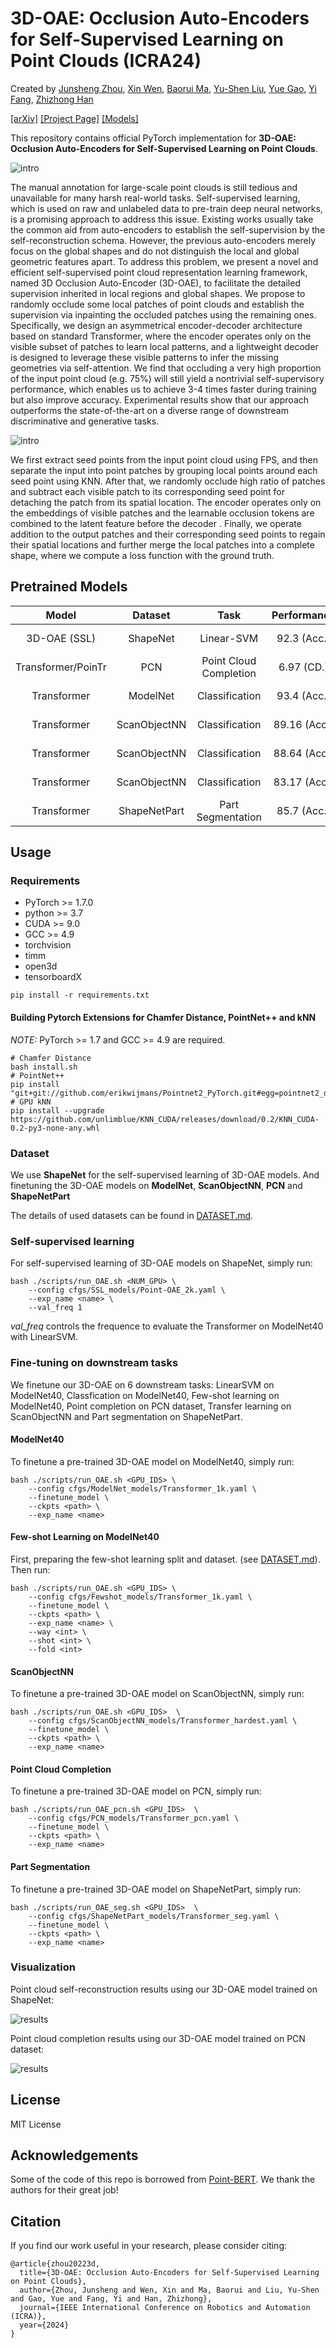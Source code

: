 # 3D-OAE: Occlusion Auto-Encoders for Self-Supervised Learning on Point Clouds (ICRA24)

Created by [Junsheng Zhou](https://junshengzhou.github.io/), [Xin Wen](https://scholar.google.com/citations?user=7gcGzs8AAAAJ&hl=zh-CN&oi=ao), [Baorui Ma](https://mabaorui.github.io/), [Yu-Shen Liu](https://yushen-liu.github.io/), [Yue Gao](https://www.gaoyue.org/), [Yi Fang](http://mmvc.engineering.nyu.edu/), [Zhizhong Han](https://h312h.github.io/)

[[arXiv]](https://arxiv.org/pdf/2203.14084.pdf) [[Project Page]](https://junshengzhou.github.io/3D-OAE/) [[Models]](#pretrained-models)

This repository contains official PyTorch implementation for __3D-OAE: Occlusion Auto-Encoders for Self-Supervised Learning on Point Clouds__.

![intro](figs/3D-OAE.png)

The manual annotation for large-scale point clouds is still tedious and unavailable for many harsh real-world tasks. Self-supervised learning, which is used on raw and unlabeled data to pre-train deep neural networks, is a promising approach to address this issue. Existing works usually take the common aid from auto-encoders to establish the self-supervision by the self-reconstruction schema. However, the previous auto-encoders merely focus on the global shapes and do not distinguish the local and global geometric features apart. To address this problem, we present a novel and efficient self-supervised point cloud representation learning framework, named 3D Occlusion Auto-Encoder (3D-OAE), to facilitate the detailed supervision inherited in local regions and global shapes. We propose to randomly occlude some local patches of point clouds and establish the supervision via inpainting the occluded patches using the remaining ones. Specifically, we design an asymmetrical encoder-decoder architecture based on standard Transformer, where the encoder operates only on the visible subset of patches to learn local patterns, and a lightweight decoder is designed to leverage these visible patterns to infer the missing geometries via self-attention. We find that occluding a very high proportion of the input point cloud (e.g. 75%) will still yield a nontrivial self-supervisory performance, which enables us to achieve 3-4 times faster during training but also improve accuracy. Experimental results show that our approach outperforms the state-of-the-art on a diverse range of downstream discriminative and generative tasks.

![intro](figs/overview.png)

We first extract seed points from the input point cloud using FPS, and then separate the input into point patches by grouping local points around each seed point using KNN. After that, we randomly occlude high ratio of patches and subtract each visible patch to its corresponding seed point for detaching the patch from its spatial location. The encoder operates only on the embeddings of visible patches and the learnable occlusion tokens are combined to the latent feature before the decoder . Finally, we operate addition to the output patches and their corresponding seed points to regain their spatial locations and further merge the local patches into a complete shape, where we compute a loss function with the ground truth.

## Pretrained Models
|Model| Dataset  | Task | Performance | Config | Url|
| :---:| :---: | :---: |  :---: | :---: | :---: |
| 3D-OAE (SSL) | ShapeNet | Linear-SVM | 92.3 (Acc.) | [config](cfgs/SSL_models/Point-OAE_2k.yaml) | [Google Drive](https://drive.google.com/file/d/1_s4mi-oKY21nOG7c9ZgNuwNJwH_2QfS_/view?usp=sharing) |
| Transformer/PoinTr | PCN |Point Cloud Completion| 6.97 (CD.)| [config](cfgs/PCN_models/Transformer_pcn.yaml)| [Google Drive](https://drive.google.com/file/d/1gCud4WI_zhVkuCXCIbiyKK4wx2yso66H/view?usp=sharing) | 
| Transformer| ModelNet | Classification | 93.4 (Acc.)|  [config](cfgs/ModelNet_models/Transformer_1k.yaml) | [Google Drive](https://drive.google.com/file/d/1LIyayrmyCppBu8jmVmA69bAhDWelASnw/view?usp=sharing) |
| Transformer| ScanObjectNN |Classification| 89.16 (Acc.) | [config](cfgs/ScanObjectNN_models/Transformer_objectbg.yaml) | [Google Drive](https://drive.google.com/file/d/15XTQEf-DthrqLAE9RUAF-hDhs2RShMv_/view?usp=sharing) |
| Transformer| ScanObjectNN |Classification| 88.64 (Acc.) | [config](cfgs/ScanObjectNN_models/Transformer_objectonly.yaml) | [Google Drive](https://drive.google.com/file/d/1QQPj45-VV4WIktxscIqEuT5YVdxSgKX5/view?usp=sharing) |
| Transformer| ScanObjectNN |Classification| 83.17 (Acc.) | [config](cfgs/ScanObjectNN_models/Transformer_hardest.yaml) | [Google Drive](https://drive.google.com/file/d/1iLg0Gi1jzf7yktWoc5w_e9p4tBj9FEaE/view?usp=sharing) |
| Transformer| ShapeNetPart |Part Segmentation| 85.7 (Acc.) | [config](cfgs/ShapeNetPart_models/Transformer_seg.yaml) | [Google Drive](https://drive.google.com/file/d/1vdxFZmHbwucjdILmPftqO7YlUuIW70Er/view?usp=sharing) |



## Usage

### Requirements

- PyTorch >= 1.7.0
- python >= 3.7
- CUDA >= 9.0
- GCC >= 4.9 
- torchvision
- timm
- open3d
- tensorboardX

```
pip install -r requirements.txt
```

#### Building Pytorch Extensions for Chamfer Distance, PointNet++ and kNN

*NOTE:* PyTorch >= 1.7 and GCC >= 4.9 are required.

```
# Chamfer Distance
bash install.sh
# PointNet++
pip install "git+git://github.com/erikwijmans/Pointnet2_PyTorch.git#egg=pointnet2_ops&subdirectory=pointnet2_ops_lib"
# GPU kNN
pip install --upgrade https://github.com/unlimblue/KNN_CUDA/releases/download/0.2/KNN_CUDA-0.2-py3-none-any.whl
```

### Dataset

We use **ShapeNet** for the self-supervised learning of 3D-OAE models. And finetuning the 3D-OAE models on **ModelNet**, **ScanObjectNN**, **PCN** and **ShapeNetPart**

The details of used datasets can be found in [DATASET.md](./DATASET.md).

### Self-supervised learning
For self-supervised learning of 3D-OAE models on ShapeNet, simply run:
```
bash ./scripts/run_OAE.sh <NUM_GPU> \
    --config cfgs/SSL_models/Point-OAE_2k.yaml \
    --exp_name <name> \
    --val_freq 1
```
*val_freq* controls the frequence to evaluate the Transformer on ModelNet40 with LinearSVM.

### Fine-tuning on downstream tasks
We finetune our 3D-OAE on 6 downstream tasks: LinearSVM on ModelNet40, Classfication on ModelNet40, Few-shot learning on ModelNet40, Point completion on PCN dataset, Transfer learning on ScanObjectNN and Part segmentation on ShapeNetPart.

#### ModelNet40
To finetune a pre-trained 3D-OAE model on ModelNet40, simply run:
```
bash ./scripts/run_OAE.sh <GPU_IDS> \
    --config cfgs/ModelNet_models/Transformer_1k.yaml \
    --finetune_model \
    --ckpts <path> \
    --exp_name <name>
```

#### Few-shot Learning on ModelNet40
First, preparing the few-shot learning split and dataset. (see [DATASET.md](./DATASET.md)). Then run:
```
bash ./scripts/run_OAE.sh <GPU_IDS> \
    --config cfgs/Fewshot_models/Transformer_1k.yaml \
    --finetune_model \
    --ckpts <path> \
    --exp_name <name> \
    --way <int> \
    --shot <int> \
    --fold <int>
```

#### ScanObjectNN
To finetune a pre-trained 3D-OAE model on ScanObjectNN, simply run:
```
bash ./scripts/run_OAE.sh <GPU_IDS>  \
    --config cfgs/ScanObjectNN_models/Transformer_hardest.yaml \
    --finetune_model \
    --ckpts <path> \
    --exp_name <name>
```

#### Point Cloud Completion
To finetune a pre-trained 3D-OAE model on PCN, simply run:
```
bash ./scripts/run_OAE_pcn.sh <GPU_IDS>  \
    --config cfgs/PCN_models/Transformer_pcn.yaml \
    --finetune_model \
    --ckpts <path> \
    --exp_name <name>
```

#### Part Segmentation
To finetune a pre-trained 3D-OAE model on ShapeNetPart, simply run:
```
bash ./scripts/run_OAE_seg.sh <GPU_IDS>  \
    --config cfgs/ShapeNetPart_models/Transformer_seg.yaml \
    --finetune_model \
    --ckpts <path> \
    --exp_name <name>
```


### Visualization
Point cloud self-reconstruction results using our 3D-OAE model trained on ShapeNet:

![results](figs/selfreconstruction.png)

Point cloud completion results using our 3D-OAE model trained on PCN dataset:

![results](figs/completion.png)

## License
MIT License

## Acknowledgements
Some of the code of this repo is borrowed from [Point-BERT](https://github.com/lulutang0608/Point-BERT). We thank the authors for their great job!

## Citation
If you find our work useful in your research, please consider citing: 
```
@article{zhou20223d,
  title={3D-OAE: Occlusion Auto-Encoders for Self-Supervised Learning on Point Clouds},
  author={Zhou, Junsheng and Wen, Xin and Ma, Baorui and Liu, Yu-Shen and Gao, Yue and Fang, Yi and Han, Zhizhong},
  journal={IEEE International Conference on Robotics and Automation (ICRA)},
  year={2024}
}
```
